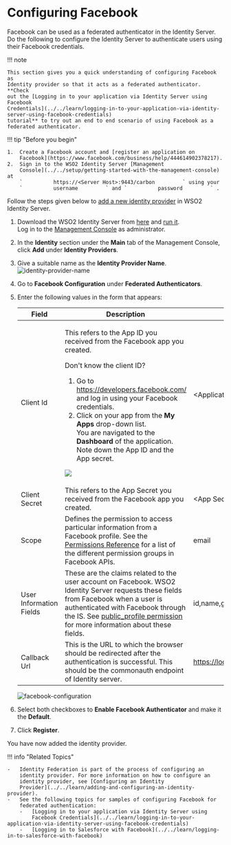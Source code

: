 # Configuring Facebook

Facebook can be used as a federated authenticator in the Identity
Server. Do the following to configure the Identity Server to
authenticate users using their Facebook credentials.

!!! note
    
    This section gives you a quick understanding of configuring Facebook as
    Identity provider so that it acts as a federated authenticator. **Check
    out the [Logging in to your application via Identity Server using
    Facebook
    Credentials](../../learn/logging-in-to-your-application-via-identity-server-using-facebook-credentials)
    tutorial** to try out an end to end scenario of using Facebook as a
    federated authenticator.
    
!!! tip "Before you begin"
    
    1.  Create a Facebook account and [register an application on
        Facebook](https://www.facebook.com/business/help/444614902378217).
    2.  Sign in to the WSO2 Identity Server [Management
        Console](../../setup/getting-started-with-the-management-console) at
        `          https://<Server Host>:9443/carbon         ` using your
        `          username         ` and `          password         ` .
    

Follow the steps given below to [add a new identity
provider](../../learn/adding-and-configuring-an-identity-provider) in WSO2
Identity Server.
	
1.  Download the WSO2 Identity Server from
    [here](http://wso2.com/products/identity-server/) and [run
    it](../../setup/running-the-product).  
    Log in to the [Management
    Console](../../setup/getting-started-with-the-management-console) as
    administrator.
    
2.  In the **Identity** section under the **Main** tab of the Management
    Console, click **Add** under **Identity Providers**.
    
3.  Give a suitable name as the **Identity Provider Name**.  
    ![identity-provider-name](../assets/img/tutorials/identity-provider-name.png)
    
4.  Go to **Facebook Configuration** under **Federated Authenticators**.

5.  Enter the following values in the form that appears:

    <table>
    <thead>
    <tr class="header">
    <th>Field</th>
    <th>Description</th>
    <th>Sample Value</th>
    </tr>
    </thead>
    <tbody>
    <tr class="odd">
    <td>Client Id</td>
    <td><div class="content-wrapper">
    <p>This refers to the App ID you received from the Facebook app you created.</p>
    <div class="admonition info">
	<p class="admonition-title">Don't know the client ID?</p>
    <ol>
    <li>Go to <a href="https://developers.facebook.com/">https://developers.facebook.com/</a> and log in using your Facebook credentials.</li>
    <li>Click on your app from the <strong>My Apps</strong> drop-down list.<br />
    You are navigated to the <strong>Dashboard</strong> of the application. Note down the App ID and the App secret.</li>
    </ol>
    <p><img src="../assets/img/tutorials/app-id-app-secret.png"></p>
    </div>
    </div></td>
    <td><div class="content-wrapper">
    <p>&lt;Application ID of the Facebook App&gt;</p>
    <p><br />
    </p>
    </div></td>
    </tr>
    <tr class="even">
    <td>Client Secret</td>
    <td>This refers to the App Secret you received from the Facebook app you created.</td>
    <td>&lt;App Secret of the Facebook App&gt;</td>
    </tr>
    <tr class="odd">
    <td>Scope</td>
    <td>Defines the permission to access particular information from a Facebook profile. See the <a href="https://developers.facebook.com/docs/facebook-login/permissions">Permissions Reference</a> for a list of the different permission groups in Facebook APIs.</td>
    <td>email</td>
    </tr>
    <tr class="even">
    <td>User Information Fields</td>
    <td>These are the claims related to the user account on Facebook. WSO2 Identity Server requests these fields from Facebook when a user is authenticated with Facebook through the IS. See <a href="https://developers.facebook.com/docs/facebook-login/permissions#reference-public_profile">public_profile permission</a> for more information about these fields.</td>
    <td>id,name,gender,email,first_name,last_name,age_range,link</td>
    </tr>
    <tr class="odd">
    <td>Callback Url</td>
    <td>This is the URL to which the browser should be redirected after the authentication is successful. This should be the commonauth endpoint of Identity server.</td>
    <td><a href="https://localhost:9443/commonauth">https://localhost:9443/commonauth</a></td>
    </tr>
    </tbody>
    </table>

    ![facebook-configuration](../assets/img/tutorials/facebook-configuration.png)

6.  Select both checkboxes to **Enable Facebook Authenticator** and make
    it the **Default**.

7.  Click **Register**.

You have now added the identity provider.

!!! info "Related Topics"

	-   Identity Federation is part of the process of configuring an
		identity provider. For more information on how to configure an
		identity provider, see [Configuring an Identity
		Provider](../../learn/adding-and-configuring-an-identity-provider).
	-   See the following topics for samples of configuring Facebook for
		federated authentication:
		-   [Logging in to your application via Identity Server using
			Facebook Credentials](../../learn/logging-in-to-your-application-via-identity-server-using-facebook-credentials)
		-   [Logging in to Salesforce with Facebook](../../learn/logging-in-to-salesforce-with-facebook)
